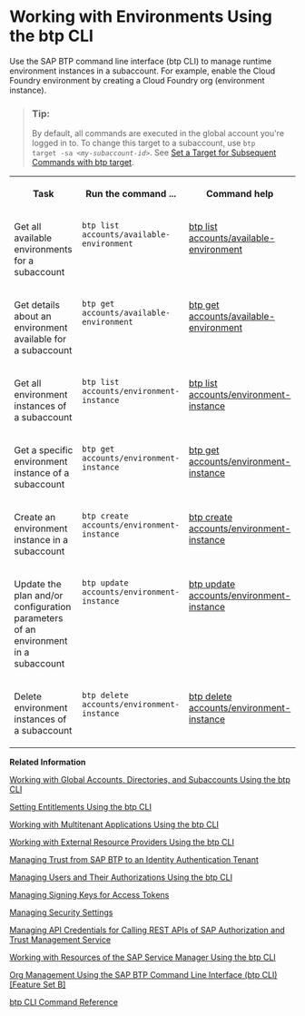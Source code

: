 <!-- loio48db1553eb18451e8f71fc56d99ede71 -->

# Working with Environments Using the btp CLI

Use the SAP BTP command line interface \(btp CLI\) to manage runtime environment instances in a subaccount. For example, enable the Cloud Foundry environment by creating a Cloud Foundry org \(environment instance\).

> ### Tip:  
> By default, all commands are executed in the global account you're logged in to. To change this target to a subaccount, use <code>btp target -sa <i class="varname">&lt;my-subaccount-id&gt;</i></code>. See [Set a Target for Subsequent Commands with btp target](set-a-target-for-subsequent-commands-with-btp-target-720645a.md).


<table>
<tr>
<th valign="top">

Task

</th>
<th valign="top">

Run the command ...

</th>
<th valign="top">

Command help

</th>
</tr>
<tr>
<td valign="top">

Get all available environments for a subaccount

</td>
<td valign="top">

`btp list accounts/available-environment`

</td>
<td valign="top">

[btp list accounts/available-environment](https://help.sap.com/docs/BTP/btp-cli/btp-list-accounts-available-environment.html)

</td>
</tr>
<tr>
<td valign="top">

Get details about an environment available for a subaccount

</td>
<td valign="top">

`btp get accounts/available-environment`

</td>
<td valign="top">

[btp get accounts/available-environment](https://help.sap.com/docs/BTP/btp-cli/btp-get-accounts-available-environment.html)

</td>
</tr>
<tr>
<td valign="top">

Get all environment instances of a subaccount

</td>
<td valign="top">

`btp list accounts/environment-instance`

</td>
<td valign="top">

[btp list accounts/environment-instance](https://help.sap.com/docs/BTP/btp-cli/btp-list-accounts-environment-instance.html)

</td>
</tr>
<tr>
<td valign="top">

Get a specific environment instance of a subaccount

</td>
<td valign="top">

`btp get accounts/environment-instance`

</td>
<td valign="top">

[btp get accounts/environment-instance](https://help.sap.com/docs/BTP/btp-cli/btp-get-accounts-environment-instance.html)

</td>
</tr>
<tr>
<td valign="top">

Create an environment instance in a subaccount

</td>
<td valign="top">

`btp create accounts/environment-instance`

</td>
<td valign="top">

[btp create accounts/environment-instance](https://help.sap.com/docs/BTP/btp-cli/btp-create-accounts-environment-instance.html)

</td>
</tr>
<tr>
<td valign="top">

Update the plan and/or configuration parameters of an environment in a subaccount

</td>
<td valign="top">

`btp update accounts/environment-instance`

</td>
<td valign="top">

[btp update accounts/environment-instance](https://help.sap.com/docs/BTP/btp-cli/btp-update-accounts-environment-instance.html)

</td>
</tr>
<tr>
<td valign="top">

Delete environment instances of a subaccount

</td>
<td valign="top">

`btp delete accounts/environment-instance`

</td>
<td valign="top">

[btp delete accounts/environment-instance](https://help.sap.com/docs/BTP/btp-cli/btp-delete-accounts-environment-instance.html)

</td>
</tr>
</table>

**Related Information**  


[Working with Global Accounts, Directories, and Subaccounts Using the btp CLI](working-with-global-accounts-directories-and-subaccounts-using-the-btp-cli-85a683e.md "Use the SAP BTP command line interface (btp CLI) to manage operations with global accounts, directories, and subaccounts.")

[Setting Entitlements Using the btp CLI](setting-entitlements-using-the-btp-cli-5af849c.md "Use the SAP BTP command line interface (btp CLI) to set entitlements to define the functionality or permissions available for users of global accounts, directories, and subaccounts.")

[Working with Multitenant Applications Using the btp CLI](working-with-multitenant-applications-using-the-btp-cli-c1b0fcc.md "Use the SAP BTP command line interface (btp CLI) to manage the multitenant applications to which a subaccount is entitled to subscribe.")

[Working with External Resource Providers Using the btp CLI](working-with-external-resource-providers-using-the-btp-cli-48d7688.md "Use the SAP BTP command line interface (btp CLI) to get details, or to create or delete resource provider instances in a global account.")

[Managing Trust from SAP BTP to an Identity Authentication Tenant](managing-trust-from-sap-btp-to-an-identity-authentication-tenant-6140107.md "SAP BTP supports identity federation. Its concept is to reuse the user bases of identity providers. To use a custom identity provider, your global account or subaccount in SAP BTP must have a trust relationship to the identity provider you want to use.")

[Managing Users and Their Authorizations Using the btp CLI](managing-users-and-their-authorizations-using-the-btp-cli-94bb593.md "User authorizations are managed by assigning role collections to users (for example, Subaccount Administrator). Use the SAP BTP command-line interface (btp CLI) to manage roles and role collections, and to assign role collections to users.")

[Managing Signing Keys for Access Tokens](managing-signing-keys-for-access-tokens-dfca1d3.md "Use the SAP BTP command line interface (btp CLI) to manage signing keys for access tokens in the subaccount.")

[Managing Security Settings](managing-security-settings-168dd75.md "Use the SAP BTP command line interface (btp CLI) to display and update the security settings for the subaccount.")

[Managing API Credentials for Calling REST APIs of SAP Authorization and Trust Management Service](managing-api-credentials-for-calling-rest-apis-of-sap-authorization-and-trust-managemen-ce43eb5.md "Use the SAP BTP command line interface (btp CLI) to manage API credentials, which enable you to access the REST APIs of the SAP Authorization and Trust Management service.")

[Working with Resources of the SAP Service Manager Using the btp CLI](working-with-resources-of-the-sap-service-manager-using-the-btp-cli-fe6a53b.md "Use the SAP BTP command line interface to perform various operations related to your platforms, attached service brokers, service instances, and service bindings.")

[Org Management Using the SAP BTP Command Line Interface \(btp CLI\) \[Feature Set B\]](org-management-using-the-sap-btp-command-line-interface-btp-cli-feature-set-b-aee40e1.md "The Cloud Foundry environment allows you to create polyglot cloud applications in Cloud Foundry. To manage the lifecycle of an org in the Cloud Foundry environment, use the accounts/environment-instance command in the btp CLI.")

[btp CLI Command Reference](https://help.sap.com/docs/BTP/btp-cli/intro.html)


